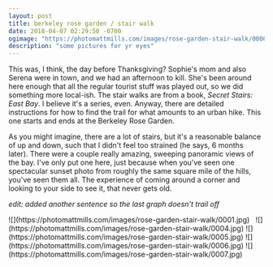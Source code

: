 ```yaml
---
layout: post
title: berkeley rose garden / stair walk
date: 2018-04-07 02:29:50 -0700
ogimage: "https://photomattmills.com/images/rose-garden-stair-walk/0006.jpg"
description: "some pictures for yr eyes"
---
```


This was, I think, the day before Thanksgiving? Sophie's mom and also Serena were in town, and we had an afternoon to kill. She's been around here enough that all the regular tourist stuff was played out, so we did something more local-ish. The stair walks are from a book, _Secret Stairs: East Bay_. I believe it's a series, even. Anyway, there are detailed instructions for how to find the trail for what amounts to an urban hike. This one starts and ends at the Berkeley Rose Garden.

As you might imagine, there are a lot of stairs, but it's a reasonable balance of up and down, such that I didn't feel too strained (he says, 6 months later). There were a couple really amazing, sweeping panoramic views of the bay. I've only put one here, just because when you've seen one spectacular sunset photo from roughly the same square mile of the hills, you've seen them all. The experience of coming around a corner and looking to your side to see it, that never gets old.

_edit: added another sentence so the last graph doesn't trail off_

<span style="display:block;" class="center">
  ![](https://photomattmills.com/images/rose-garden-stair-walk/0001.jpg)
<span class="caption"></span>
<img class="vertical" src="https://photomattmills.com/images/rose-garden-stair-walk/0002.jpg" alt="">
<span class="caption"></span>
<img class="vertical" src="https://photomattmills.com/images/rose-garden-stair-walk/0003.jpg" alt="">
<span class="caption"></span>
![](https://photomattmills.com/images/rose-garden-stair-walk/0004.jpg)
<span class="caption"></span>
![](https://photomattmills.com/images/rose-garden-stair-walk/0005.jpg)
<span class="caption"></span>
![](https://photomattmills.com/images/rose-garden-stair-walk/0006.jpg)
<span class="caption"></span>
![](https://photomattmills.com/images/rose-garden-stair-walk/0007.jpg)
<span class="caption"></span>
</span>
